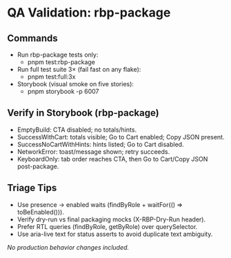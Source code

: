 <!-- BEGIN RBP GENERATED: qa-validate-v1 -->
# QA Validation: rbp-package

## Commands

- Run rbp-package tests only:
  - pnpm test:rbp-package
- Run full test suite 3× (fail fast on any flake):
  - pnpm test:full:3x
- Storybook (visual smoke on five stories):
  - pnpm storybook -p 6007

## Verify in Storybook (rbp-package)

- EmptyBuild: CTA disabled; no totals/hints.
- SuccessWithCart: totals visible; Go to Cart enabled; Copy JSON present.
- SuccessNoCartWithHints: hints listed; Go to Cart disabled.
- NetworkError: toast/message shown; retry succeeds.
- KeyboardOnly: tab order reaches CTA, then Go to Cart/Copy JSON post-package.

## Triage Tips

- Use presence → enabled waits (findByRole + waitFor(() => toBeEnabled())).
- Verify dry-run vs final packaging mocks (X-RBP-Dry-Run header).
- Prefer RTL queries (findByRole, getByRole) over querySelector.
- Use aria-live text for status asserts to avoid duplicate text ambiguity.

_No production behavior changes included._
<!-- END RBP GENERATED: qa-validate-v1 -->
